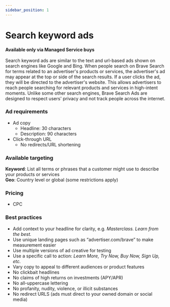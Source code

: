 ```yaml
---
sidebar_position: 1
---
```


# Search keyword ads
**Available only via Managed Service buys** <br /><br />
Search keyword ads are similar to the text and url-based ads shown on search engines like Google and Bing. When people search on Brave Search for terms related to an advertiser's products or services, the advertiser's ad may appear at the top or side of the search results. If a user clicks the ad, they will be directed to the advertiser's website. This allows advertisers to reach people searching for relevant products and services in high-intent moments. Unlike some other search engines, Brave Search Ads are designed to respect users' privacy and not track people across the internet.

### Ad requirements
- Ad copy
  - Headline: 30 characters
  - Description: 90 characters
- Click-through URL
  - No redirects/URL shortening

### Available targeting
**Keyword**: List all terms or phrases that a customer might use to describe your products or services <br />
**Geo**: Country level or global (some restrictions apply)

### Pricing
- CPC

### Best practices
- Add context to your headline for clarity, e.g. _Masterclass. Learn from the best._
- Use unique landing pages such as “advertiser.com/brave” to make measurement easier
- Use multiple versions of ad creative for testing
- Use a specific call to action: _Learn More, Try Now, Buy Now, Sign Up, etc._
- Vary copy to appeal to different audiences or product features
- No clickbait headlines
- No claims of high returns on investments (APY/APR)
- No all-uppercase lettering
- No profanity, nudity, violence, or illicit substances
- No redirect URLS (ads must direct to your owned domain or social media)
